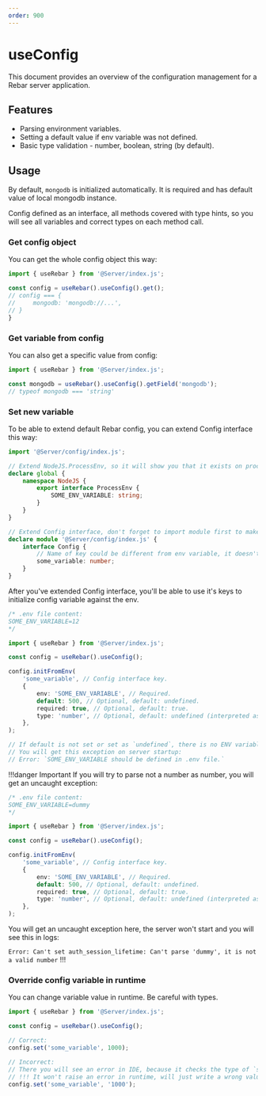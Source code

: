 ```yaml
---
order: 900
---
```


# useConfig

This document provides an overview of the configuration management for a Rebar server application.

## Features

-   Parsing environment variables.
-   Setting a default value if env variable was not defined.
-   Basic type validation - number, boolean, string (by default).

## Usage

By default, `mongodb` is initialized automatically. It is required and has default value of local mongodb instance.

Config defined as an interface, all methods covered with type hints, so you will see all variables and correct types on each method call.

### Get config object

You can get the whole config object this way:

```ts
import { useRebar } from '@Server/index.js';

const config = useRebar().useConfig().get();
// config === {
//     mongodb: 'mongodb://...',
// }
}
```

### Get variable from config

You can also get a specific value from config:

```ts
import { useRebar } from '@Server/index.js';

const mongodb = useRebar().useConfig().getField('mongodb');
// typeof mongodb === 'string'
```

### Set new variable

To be able to extend default Rebar config, you can extend Config interface this way:

```ts /plugins/shared/interfaces.ts
import '@Server/config/index.js';

// Extend NodeJS.ProcessEnv, so it will show you that it exists on process.env.SOME_ENV_VARIABLE.
declare global {
    namespace NodeJS {
        export interface ProcessEnv {
            SOME_ENV_VARIABLE: string;
        }
    }
}

// Extend Config interface, don't forget to import module first to make TypeScript magic work.
declare module '@Server/config/index.js' {
    interface Config {
        // Name of key could be different from env variable, it doesn't matter.
        some_variable: number;
    }
}
```

After you've extended Config interface, you'll be able to use it's keys to initialize config variable against the env.

```ts /plugins/server/index.ts
/* .env file content:
SOME_ENV_VARIABLE=12
*/

import { useRebar } from '@Server/index.js';

const config = useRebar().useConfig();

config.initFromEnv(
    'some_variable', // Config interface key.
    {
        env: 'SOME_ENV_VARIABLE', // Required.
        default: 500, // Optional, default: undefined.
        required: true, // Optional, default: true.
        type: 'number', // Optional, default: undefined (interpreted as string on parse, no type cast).
    },
);

// If default is not set or set as `undefined`, there is no ENV variable declared and required=true
// You will get this exception on server startup:
// Error: `SOME_ENV_VARIABLE should be defined in .env file.`
```

!!!danger Important
If you will try to parse not a number as number, you will get an uncaught exception:

```ts /plugins/server/index.ts
/* .env file content:
SOME_ENV_VARIABLE=dummy
*/

import { useRebar } from '@Server/index.js';

const config = useRebar().useConfig();

config.initFromEnv(
    'some_variable', // Config interface key.
    {
        env: 'SOME_ENV_VARIABLE', // Required.
        default: 500, // Optional, default: undefined.
        required: true, // Optional, default: true.
        type: 'number', // Optional, default: undefined (interpreted as string on parse, no type cast).
    },
);
```

You will get an uncaught exception here, the server won't start and you will see this in logs:

`Error: Can't set auth_session_lifetime: Can't parse 'dummy', it is not a valid number`
!!!

### Override config variable in runtime

You can change variable value in runtime. Be careful with types.

```ts /plugins/server/index.ts
import { useRebar } from '@Server/index.js';

const config = useRebar().useConfig();

// Correct:
config.set('some_variable', 1000);

// Incorrect:
// There you will see an error in IDE, because it checks the type of `some_variable` in Config interface.
// !!! It won't raise an error in runtime, will just write a wrong value to the config.
config.set('some_variable', '1000');
```
